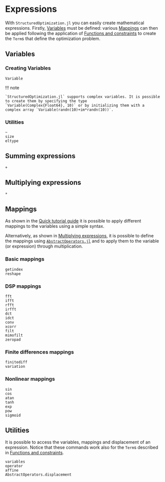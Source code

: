 # Expressions

With `StructuredOptimization.jl` you can easily create mathematical expressions.
Firstly, [Variables](@ref) must be defined: various [Mappings](@ref) can then
be applied following the application of [Functions and constraints](@ref) to
create the `Term`s  that define the optimization problem.

## Variables

### Creating Variables

```@docs
Variable
```
!!! note

    `StructuredOptimization.jl` supports complex variables. It is possible to create them by specifying the type
    `Variable(Complex{Float64}, 10)` or by initializing them with a complex array `Variable(randn(10)+im*randn(10))`.

### Utilities

```@docs
~
size
eltype
```

## Summing expressions

```@docs
+
```

## Multiplying expressions

```@docs
*
```

## Mappings

As shown in the [Quick tutorial guide](@ref) it is possible to apply different mappings to the variables
using a simple syntax.

Alternatively, as shown in [Multiplying expressions](@ref), it is possible to define the mappings using
[`AbstractOperators.jl`](https://github.com/kul-forbes/ProximalAlgorithms.jl) and to apply them
to the variable (or expression) through multiplication.

### Basic mappings
```@docs
getindex
reshape
```

### DSP mappings
```@docs
fft
ifft
rfft
irfft
dct
idct
conv
xcorr
filt
mimofilt
zeropad
```

### Finite differences mappings
```@docs
finitediff
variation
```

### Nonlinear mappings
```@docs
sin
cos
atan
tanh
exp
pow
sigmoid
```

## Utilities

It is possible to access the variables, mappings and displacement of an expression.
Notice that these commands work also for the `Term`s described in [Functions and constraints](@ref).

```@docs
variables
operator
affine
AbstractOperators.displacement
```
